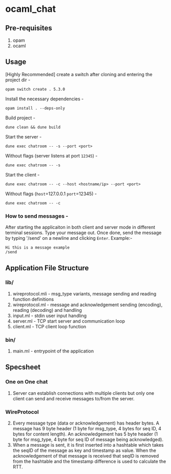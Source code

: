 # ocaml_chat

## Pre-requisites
1. opam
2. ocaml
    
## Usage
[Highly Recommended] create a switch after cloning and entering the project dir - 
```
opam switch create . 5.3.0
```

Install the necessary dependencies - 
```
opam install . --deps-only
```

Build project - 
```
dune clean && dune build
```

Start the server -
```
dune exec chatroom -- -s --port <port>
```

Without flags (server listens at port `12345`) -
```
dune exec chatroom -- -s
```

Start the client - 
```
dune exec chatroom -- -c --host <hostname/ip> --port <port>
```

Without flags (`host`=127.0.0.1 `port`=12345) - 
```
dune exec chatroom -- -c
```

### How to send messages -
After starting the applicaiton in both client and server mode in different terminal sessions. Type your message out.
Once done, send the message by typing '/send' on a newline and clicking `Enter`. Example:-
```
Hi this is a message example
/send
```

## Application File Structure
### lib/ 
1. wireprotocol.mli - msg_type variants, message sending and reading function definitions
2. wireprotocol.ml - message and acknowledgement sending (encoding), reading (decoding) and handling
3. input.ml - stdin user input handling
4. server.ml - TCP start server and communication loop
5. client.ml - TCP client loop function
### bin/
1. main.ml - entrypoint of the application

## Specsheet
### One on One chat
1. Server can establish connections with multiple clients but only one client can send and receive messages to/from the server.
### WireProtocol
2. Every message type (data or acknowledgement) has header bytes.
   A message has 9 byte header (1 byte for msg_type, 4 bytes for seq ID, 4 bytes for content length).
   An acknowledgement has 5 byte header (1 byte for msg_type, 4 byte for seq ID of message being acknowledged).
3. When a message is sent, it is first inserted into a hashtable which takes the seqID of the message as key and timestamp as value.
   When the acknowledgement of that message is received that seqID is removed from the hashtable and the timestamp difference is used
   to calculate the RTT.

